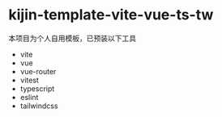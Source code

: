 # kijin-template-vite-vue-ts-tw

本项目为个人自用模板，已预装以下工具
- vite
- vue
- vue-router
- vitest
- typescript
- eslint
- tailwindcss